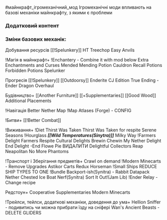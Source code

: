 #майнкрафт_ігромеханічний_мод 
Ігромеханічні моди впливають на базові механіки майнкрафту, з якими є проблеми

### Додатковий контент

### Зміни базових механік:

Добування ресурсів
	[[!Spelunkery]]
	HT Treechop
	Easy Anvils


!Магія в майнкрафт+
	!Enchantery - Combine it with mod below
	Extra Enchantments and Curses
	Mended Mending
	Potion Cauldron
	Recall Potions
	Forbidden Potions
	Spelunker
	

Прогресія
	[[!Spelunkery]]
	[[Outdoorsy]]
	Enderite CJ Edition
	True Ending - Ender Dragon Overhaul
	

Будівництво+
	[[Another Furniture]]
	[[+Supplementaries]]
	[[Good Wood]]
	Additional Placements

!Навігація
	Better Nether Map
	!Map Atlases (Forge) - CONFIG
	

!Битви+
	[[!Better Combat]]

!Виживання+
	!Diet
	Thirst Was Taken
	Thirst Was Taken for respite
	Serene Seasons
	!Hourglass
	___[[Wild Temperatures(Sinytra)]]___
	Milky Way
	!Farmers Delight
		Farmers Respite
		Cultural Delights
		Brewin Chewin
		My Nether Delight
		End Delight -End Flowe Pie ВИДАЛИТИ
		Delightful
		Collectors Reap
	Neapolitan
	No More Phantoms

!Транспорт і Зберігання предметів+
	Crawl on demand
	!Modern Minecarts - Remove Upgrades
	Astikor Carts Redux
	Horseman
	!Small Ships REDUCE SHIP TYPES TO ONE
	!Bundle Backport-ish(Synitra) - Rabbit Datapack
	Nether Chested
	Ice Boat Nerf(Synitra)
	Sort It Out!(Jam Lib)
	!Ender Relay - Change recipe

Редстоун+
	Cooperative
	Supplementaries
	Modern Minecarts

!Трейлси, тейлси, додаткові механіки, доведення до ума+
	Hellion Sniffer - подивитись чи можна прибрати їзду на сніфері
	Wan's Ancient Beasts - DELETE GLIDERS